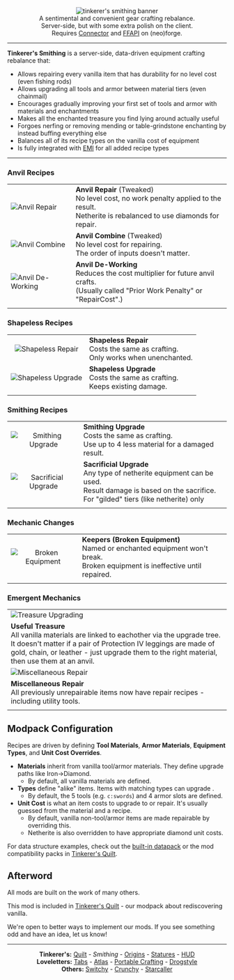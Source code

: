 <!--suppress HtmlDeprecatedTag, XmlDeprecatedElement -->
<center><img alt="tinkerer's smithing banner" src="https://cdn.modrinth.com/data/RhVpNN5O/images/a6122977eb9e1e1113a567f0e422c16960f8feaa.png" /><br/>
A sentimental and convenient gear crafting rebalance.<br/>
Server-side, but with some extra polish on the client.<br/>
Requires <a href="https://modrinth.com/mod/connector">Connector</a> and <a href="https://modrinth.com/mod/forgified-fabric-api">FFAPI</a> on (neo)forge.<br/>
</center>

---

**Tinkerer's Smithing** is a server-side, data-driven equipment crafting rebalance that:

- Allows repairing every vanilla item that has durability for no level cost (even fishing rods)
- Allows upgrading all tools and armor between material tiers (even chainmail)
- Encourages gradually improving your first set of tools and armor with materials and enchantments
- Makes all the enchanted treasure you find lying around actually useful
- Forgoes nerfing or removing mending or table-grindstone enchanting by instead buffing everything else
- Balances all of its recipe types on the vanilla cost of equipment
- Is fully integrated with [EMI](https://modrinth.com/mod/emi) for all added recipe types

---

### Anvil Recipes

|                                                                                                                 |                                                                                                                                                     |
|-----------------------------------------------------------------------------------------------------------------|-----------------------------------------------------------------------------------------------------------------------------------------------------|
| ![Anvil Repair](https://cdn.modrinth.com/data/RhVpNN5O/images/f7ff03dbd4891e48f3fc31fcf8f2d013e802a34e.png)     | **Anvil Repair** (Tweaked)<br/> No level cost, no work penalty applied to the result.<br/> Netherite is rebalanced to use diamonds for repair.<br/> |
| ![Anvil Combine](https://cdn.modrinth.com/data/RhVpNN5O/images/e399470dd0d196aa877e7ff824620a2fed7d347d.png)    | **Anvil Combine** (Tweaked)<br/> No level cost for repairing.<br/> The order of inputs doesn't matter.<br/>                                         |
| ![Anvil De-Working](https://cdn.modrinth.com/data/RhVpNN5O/images/d51392e925b080a728e3fa49aaaf195cc1c55644.png) | **Anvil De-Working**<br/> Reduces the cost multiplier for future anvil crafts.<br/> (Usually called "Prior Work Penalty" or "RepairCost".)<br/>     |
|                                                                                                                 |                                                                                                                                                     |

### Shapeless Recipes

|                                                                                                                  |                                                                                              |
|:----------------------------------------------------------------------------------------------------------------:|----------------------------------------------------------------------------------------------|
| ![Shapeless Repair](https://cdn.modrinth.com/data/RhVpNN5O/images/1473dac04d7165f42200c1d14c4e9dbe146084f3.gif)  | **Shapeless Repair**<br/> Costs the same as crafting.<br/> Only works when unenchanted.<br/> |
| ![Shapeless Upgrade](https://cdn.modrinth.com/data/RhVpNN5O/images/35b23288618b4196a2c163de9d961779707f96f0.png) | **Shapeless Upgrade**<br/> Costs the same as crafting.<br/> Keeps existing damage.<br/>      |
|                                                                                                                  |                                                                                              |

### Smithing Recipes

|                                                                                                                    |                                                                                                                                                                       |
|:------------------------------------------------------------------------------------------------------------------:|-----------------------------------------------------------------------------------------------------------------------------------------------------------------------|
|  ![Smithing Upgrade](https://cdn.modrinth.com/data/RhVpNN5O/images/0b3eb56aad09e5ec7bac7017541b8d244e534449.gif)   | **Smithing Upgrade**<br/> Costs the same as crafting.<br/> Use up to 4 less material for a damaged result.<br/>                                                       |
| ![Sacrificial Upgrade](https://cdn.modrinth.com/data/RhVpNN5O/images/c280850dbf642ca662523b5aa3fa0a58b7424566.png) | **Sacrificial Upgrade**<br/> Any type of netherite equipment can be used.<br/> Result damage is based on the sacrifice.<br/> For "gilded" tiers (like netherite) only |
|                                                                                                                    |                                                                                                                                                                       |

### Mechanic Changes

|                                                                                                                 |                                                                                                                                         |
|:---------------------------------------------------------------------------------------------------------------:|-----------------------------------------------------------------------------------------------------------------------------------------|
| ![Broken Equipment](https://cdn.modrinth.com/data/RhVpNN5O/images/5a0f3230a213433f2bf8d53e4833aaea8d6bcac1.png) | **Keepers (Broken Equipment)**<br/> Named or enchanted equipment won't break.<br/> Broken equipment is ineffective until repaired.<br/> |
|                                                                                                                 |                                                                                                                                         |

### Emergent Mechanics

|                                                                                                                                                                                                                                                                        |
|------------------------------------------------------------------------------------------------------------------------------------------------------------------------------------------------------------------------------------------------------------------------|
| ![Treasure Upgrading](https://cdn.modrinth.com/data/RhVpNN5O/images/aed8e9f96c645eb5dc2a608f624ca8742e4545fc.png)                                                                                                                                                      |
| **Useful Treasure**<br/> All vanilla materials are linked to eachother via the upgrade tree.<br/> It doesn't matter if a pair of Protection IV leggings are made of gold, chain, or leather - just upgrade them to the right material, then use them at an anvil.<br/> |
| ![Miscellaneous Repair](https://cdn.modrinth.com/data/RhVpNN5O/images/cbaab6458d13eb934ab237855af8c6a99c063c71.png)                                                                                                                                                    |
| **Miscellaneous Repair**<br/> All previously unrepairable items now have repair recipes - including utility tools.                                                                                                                                                     |
|                                                                                                                                                                                                                                                                        |

## Modpack Configuration

Recipes are driven by defining **Tool Materials**, **Armor Materials**, **Equipment Types**, and **Unit Cost Overrides**.

- **Materials** inherit from vanilla tool/armor materials. They define upgrade paths like Iron->Diamond.
    - By default, all vanilla materials are defined.
- **Types** define "alike" items. Items with matching types can upgrade .
    - By default, the 5 tools (e.g. `c:swords`) and 4 armor slots are defined.
- **Unit Cost** is what an item costs to upgrade to or repair. It's usually guessed from the material and a recipe.
    - By default, vanilla non-tool/armor items are made repairable by overriding this.
    - Netherite is also overridden to have appropriate diamond unit costs.

For data structure examples, check out the [built-in datapack](https://github.com/sisby-folk/tinkerers-smithing/tree/1.19/src/main/resources/data/minecraft) or the mod compatibility packs in [Tinkerer's Quilt](https://github.com/sisby-folk/tinkerers-quilt/tree/1.19_modded/resources/datapacks).

## Afterword

All mods are built on the work of many others.

This mod is included in [Tinkerer's Quilt](https://modrinth.com/modpack/tinkerers-quilt) - our modpack about rediscovering vanilla.

We're open to better ways to implement our mods. If you see something odd and have an idea, let us know!

---

<center>
<b>Tinkerer's:</b> <a href="https://modrinth.com/modpack/tinkerers-quilt">Quilt</a> - <i>Smithing</i> - <a href="https://modrinth.com/mod/origins-minus">Origins</a> - <a href="https://modrinth.com/mod/tinkerers-statures">Statures</a> - <a href="https://modrinth.com/mod/picohud">HUD</a><br/>
<b>Loveletters:</b> <a href="https://modrinth.com/mod/inventory-tabs">Tabs</a> - <a href="https://modrinth.com/mod/antique-atlas-4">Atlas</a> - <a href="https://modrinth.com/mod/portable-crafting">Portable Crafting</a> - <a href="https://modrinth.com/mod/drogstyle">Drogstyle</a><br/>
<b>Others:</b> <a href="https://modrinth.com/mod/switchy">Switchy</a> - <a href="https://modrinth.com/mod/crunchy-crunchy-advancements">Crunchy</a> - <a href="https://modrinth.com/mod/starcaller">Starcaller</a><br/>
</center>
